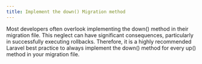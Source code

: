 ```yaml
---
title: Implement the down() Migration method
---
```


Most developers often overlook implementing the 
<span class=" text-[13px] bg-[#EDEEF3] px-2 py-1 ">down()</span> method in their migration file. This neglect can have significant consequences, particularly in successfully executing rollbacks. Therefore, it is a highly recommended Laravel best practice to always implement the down() method for every up() method in your migration file.